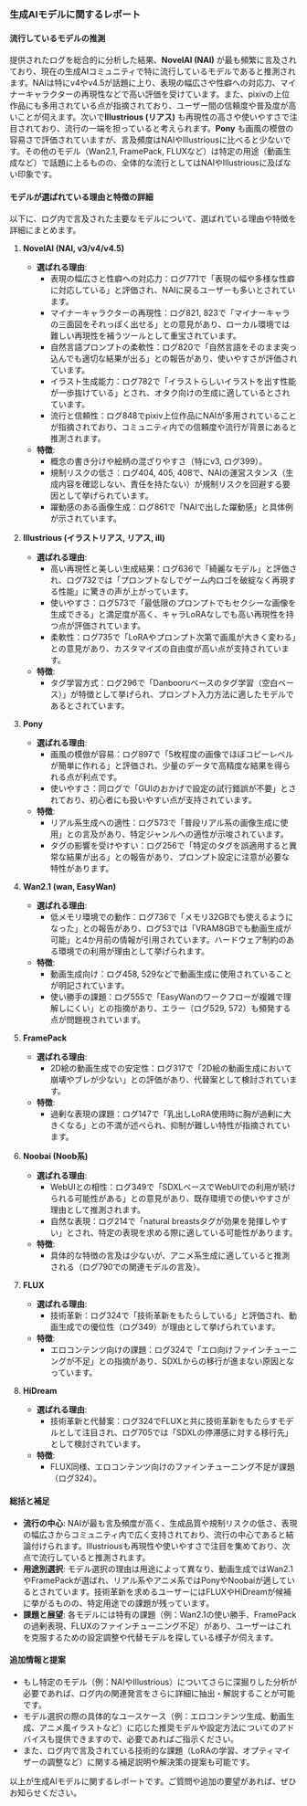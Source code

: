 ### 生成AIモデルに関するレポート

#### 流行しているモデルの推測
提供されたログを総合的に分析した結果、**NovelAI (NAI)** が最も頻繁に言及されており、現在の生成AIコミュニティで特に流行しているモデルであると推測されます。NAIは特にv4やv4.5が話題に上り、表現の幅広さや性癖への対応力、マイナーキャラクターの再現性などで高い評価を受けています。また、pixivの上位作品にも多用されている点が指摘されており、ユーザー間の信頼度や普及度が高いことが伺えます。次いで**Illustrious (リアス)** も再現性の高さや使いやすさで注目されており、流行の一端を担っていると考えられます。**Pony** も画風の模倣の容易さで評価されていますが、言及頻度はNAIやIllustriousに比べると少ないです。その他のモデル（Wan2.1, FramePack, FLUXなど）は特定の用途（動画生成など）で話題に上るものの、全体的な流行としてはNAIやIllustriousに及ばない印象です。

#### モデルが選ばれている理由と特徴の詳細
以下に、ログ内で言及された主要なモデルについて、選ばれている理由や特徴を詳細にまとめます。

1. **NovelAI (NAI, v3/v4/v4.5)**
   - **選ばれる理由**:
     - 表現の幅広さと性癖への対応力：ログ771で「表現の幅や多様な性癖に対応している」と評価され、NAIに戻るユーザーも多いとされています。
     - マイナーキャラクターの再現性：ログ821, 823で「マイナーキャラの三面図をそれっぽく出せる」との意見があり、ローカル環境では難しい再現性を補うツールとして重宝されています。
     - 自然言語プロンプトの柔軟性：ログ820で「自然言語をそのまま突っ込んでも適切な結果が出る」との報告があり、使いやすさが評価されています。
     - イラスト生成能力：ログ782で「イラストらしいイラストを出す性能が一歩抜けている」とされ、オタク向けの生成に適しているとされています。
     - 流行と信頼性：ログ848でpixiv上位作品にNAIが多用されていることが指摘されており、コミュニティ内での信頼度や流行が背景にあると推測されます。
   - **特徴**:
     - 概念の書き分けや絵柄の混ざりやすさ（特にv3, ログ399）。
     - 規制リスクの低さ：ログ404, 405, 408で、NAIの運営スタンス（生成内容を確認しない、責任を持たない）が規制リスクを回避する要因として挙げられています。
     - 躍動感のある画像生成：ログ861で「NAIで出した躍動感」と具体例が示されています。

2. **Illustrious (イラストリアス, リアス, ill)**
   - **選ばれる理由**:
     - 高い再現性と美しい生成結果：ログ636で「綺麗なモデル」と評価され、ログ732では「プロンプトなしでゲーム内ロゴを破綻なく再現する性能」に驚きの声が上がっています。
     - 使いやすさ：ログ573で「最低限のプロンプトでもセクシーな画像を生成できる」と満足度が高く、キャラLoRAなしでも高い再現性を持つ点が評価されています。
     - 柔軟性：ログ735で「LoRAやプロンプト次第で画風が大きく変わる」との意見があり、カスタマイズの自由度が高い点が支持されています。
   - **特徴**:
     - タグ学習方式：ログ296で「Danbooruベースのタグ学習（空白ベース）」が特徴として挙げられ、プロンプト入力方法に適したモデルであるとされています。

3. **Pony**
   - **選ばれる理由**:
     - 画風の模倣が容易：ログ897で「5枚程度の画像でほぼコピーレベルが簡単に作れる」と評価され、少量のデータで高精度な結果を得られる点が利点です。
     - 使いやすさ：同ログで「GUIのおかげで設定の試行錯誤が不要」とされており、初心者にも扱いやすい点が支持されています。
   - **特徴**:
     - リアル系生成への適性：ログ573で「普段リアル系の画像生成に使用」との言及があり、特定ジャンルへの適性が示唆されています。
     - タグの影響を受けやすい：ログ256で「特定のタグを誤適用すると異常な結果が出る」との報告があり、プロンプト設定に注意が必要な特性があります。

4. **Wan2.1 (wan, EasyWan)**
   - **選ばれる理由**:
     - 低メモリ環境での動作：ログ736で「メモリ32GBでも使えるようになった」との報告があり、ログ53では「VRAM8GBでも動画生成が可能」と4か月前の情報が引用されています。ハードウェア制約のある環境での利用が理由として挙げられます。
   - **特徴**:
     - 動画生成向け：ログ458, 529などで動画生成に使用されていることが明記されています。
     - 使い勝手の課題：ログ555で「EasyWanのワークフローが複雑で理解しにくい」との指摘があり、エラー（ログ529, 572）も頻発する点が問題視されています。

5. **FramePack**
   - **選ばれる理由**:
     - 2D絵の動画生成での安定性：ログ317で「2D絵の動画生成において崩壊やブレが少ない」との評価があり、代替案として検討されています。
   - **特徴**:
     - 過剰な表現の課題：ログ147で「乳出しLoRA使用時に胸が過剰に大きくなる」との不満が述べられ、抑制が難しい特性が指摘されています。

6. **Noobai (Noob系)**
   - **選ばれる理由**:
     - WebUIとの相性：ログ349で「SDXLベースでWebUIでの利用が続けられる可能性がある」との意見があり、既存環境での使いやすさが理由として推測されます。
     - 自然な表現：ログ214で「natural breastsタグが効果を発揮しやすい」とされ、特定の表現を求める際に適している可能性があります。
   - **特徴**:
     - 具体的な特徴の言及は少ないが、アニメ系生成に適していると推測される（ログ790での関連モデルの言及）。

7. **FLUX**
   - **選ばれる理由**:
     - 技術革新：ログ324で「技術革新をもたらしている」と評価され、動画生成での優位性（ログ349）が理由として挙げられています。
   - **特徴**:
     - エロコンテンツ向けの課題：ログ324で「エロ向けファインチューニングが不足」との指摘があり、SDXLからの移行が進まない原因となっています。

8. **HiDream**
   - **選ばれる理由**:
     - 技術革新と代替案：ログ324でFLUXと共に技術革新をもたらすモデルとして注目され、ログ705では「SDXLの停滞感に対する移行先」として検討されています。
   - **特徴**:
     - FLUX同様、エロコンテンツ向けのファインチューニング不足が課題（ログ324）。

#### 総括と補足
- **流行の中心**: NAIが最も言及頻度が高く、生成品質や規制リスクの低さ、表現の幅広さからコミュニティ内で広く支持されており、流行の中心であると結論付けられます。Illustriousも再現性や使いやすさで注目を集めており、次点で流行していると推測されます。
- **用途別選択**: モデル選択の理由は用途によって異なり、動画生成ではWan2.1やFramePackが選ばれ、リアル系やアニメ系ではPonyやNoobaiが適しているとされています。技術革新を求めるユーザーにはFLUXやHiDreamが候補に挙がるものの、特定用途での課題が残っています。
- **課題と展望**: 各モデルには特有の課題（例：Wan2.1の使い勝手、FramePackの過剰表現、FLUXのファインチューニング不足）があり、ユーザーはこれを克服するための設定調整や代替モデルを探している様子が伺えます。

#### 追加情報と提案
- もし特定のモデル（例：NAIやIllustrious）についてさらに深掘りした分析が必要であれば、ログ内の関連発言をさらに詳細に抽出・解説することが可能です。
- モデル選択の際の具体的なユースケース（例：エロコンテンツ生成、動画生成、アニメ風イラストなど）に応じた推奨モデルや設定方法についてのアドバイスも提供できますので、必要であればご指示ください。
- また、ログ内で言及されている技術的な課題（LoRAの学習、オプティマイザーの調整など）に関する補足説明や解決策の提案も可能です。

以上が生成AIモデルに関するレポートです。ご質問や追加の要望があれば、ぜひお知らせください。